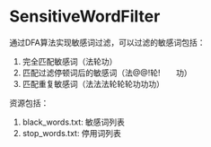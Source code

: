 # SensitiveWordFilter

通过DFA算法实现敏感词过滤，可以过滤的敏感词包括：

1. 完全匹配敏感词（法轮功）
2. 匹配过滤停顿词后的敏感词（法@@!轮!　　功）
3. 匹配重复敏感词（法法法轮轮轮功功功）

资源包括：

1. black_words.txt: 敏感词列表
2. stop_words.txt: 停用词列表

